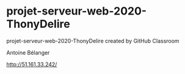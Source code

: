 # projet-serveur-web-2020-ThonyDelire
projet-serveur-web-2020-ThonyDelire created by GitHub Classroom


Antoine Bélanger

http://51.161.33.242/

